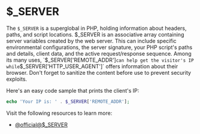 # $_SERVER

The `$_SERVER` is a superglobal in PHP, holding information about headers, paths, and script locations. $_SERVER is an associative array containing server variables created by the web server. This can include specific environmental configurations, the server signature, your PHP script's paths and details, client data, and the active request/response sequence. Among its many uses, `$_SERVER['REMOTE_ADDR']` can help get the visitor's IP while `$_SERVER['HTTP_USER_AGENT']` offers information about their browser. Don't forget to sanitize the content before use to prevent security exploits. 

Here's an easy code sample that prints the client's IP:

```php
echo 'Your IP is: ' . $_SERVER['REMOTE_ADDR'];
```

Visit the following resources to learn more:

- [@official@$_SERVER](https://www.php.net/reserved.variables.server)